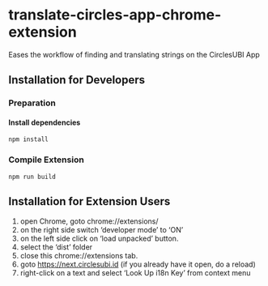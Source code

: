 # translate-circles-app-chrome-extension

Eases the workflow of finding and translating strings on the CirclesUBI App

## Installation for Developers

### Preparation

#### Install dependencies

`npm install`

### Compile Extension

`npm run build`

## Installation for Extension Users

1. open Chrome, goto chrome://extensions/
2. on the right side switch ‘developer mode’ to ‘ON’
3. on the left side click on ‘load unpacked’ button.
4. select the ‘dist’ folder
5. close this chrome://extensions tab.
6. goto https://next.circlesubi.id (if you already have it open, do a reload)
7. right-click on a text and select ‘Look Up i18n Key’ from context menu
